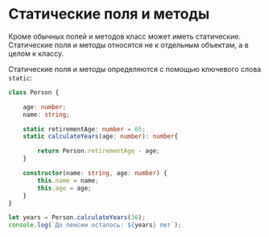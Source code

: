 # Статические поля и методы
Кроме обычных полей и методов класс может иметь статические. Статические поля и методы относятся не к отдельным объектам, а в целом к классу.

Статические поля и методы определяются с помощью ключевого слова `static`:

```ts
class Person {

    age: number;
    name: string;

    static retirementAge: number = 65;
    static calculateYears(age: number): number{

        return Person.retirementAge - age;
    }

    constructor(name: string, age: number) {
        this.name = name;
        this.age = age;
    }
}

let years = Person.calculateYears(36);
console.log(`До пенсии осталось: ${years} лет`);
```